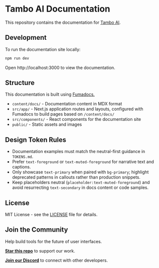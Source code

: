 # Tambo AI Documentation

This repository contains the documentation for [Tambo AI](https://tambo.co).

## Development

To run the documentation site locally:

```bash
npm run dev
```

Open http://localhost:3000 to view the documentation.

## Structure

This documentation is built using [Fumadocs.](https://fumadocs.dev/)

- `content/docs/` - Documentation content in MDX format
- `src/app/` - Next.js application routes and layouts, configured with Fumadocs to build pages based on `/content/docs/`
- `src/components/` - React components for the documentation site
- `public/` - Static assets and images

## Design Token Rules

- Documentation examples must match the neutral-first guidance in `TOKENS.md`.
- Prefer `text-foreground` or `text-muted-foreground` for narrative text and captions.
- Only showcase `text-primary` when paired with `bg-primary`; highlight deprecated patterns in callouts rather than production snippets.
- Keep placeholders neutral (`placeholder:text-muted-foreground`) and avoid resurrecting `text-secondary` in docs content or code samples.

## License

MIT License - see the [LICENSE](https://github.com/tambo-ai/tambo/blob/main/LICENSE) file for details.

## Join the Community

Help build tools for the future of user interfaces.

**[Star this repo](https://github.com/tambo-ai/tambo)** to support our work.

**[Join our Discord](https://discord.gg/dJNvPEHth6)** to connect with other developers.
